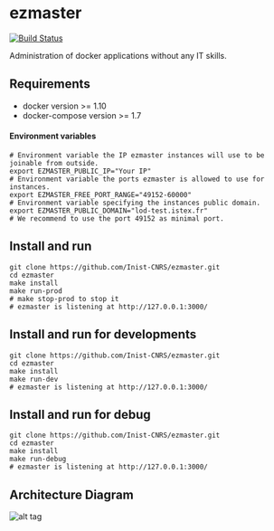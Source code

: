 # ezmaster

[![Build Status](https://travis-ci.org/Inist-CNRS/ezmaster.svg?branch=master)](https://travis-ci.org/Inist-CNRS/ezmaster)

Administration of docker applications without any IT skills.

## Requirements

- docker version >= 1.10
- docker-compose version >= 1.7

#### Environment variables

```shell
# Environment variable the IP ezmaster instances will use to be joinable from outside.
export EZMASTER_PUBLIC_IP="Your IP"
# Environment variable the ports ezmaster is allowed to use for instances.
export EZMASTER_FREE_PORT_RANGE="49152-60000"
# Environment variable specifying the instances public domain.
export EZMASTER_PUBLIC_DOMAIN="lod-test.istex.fr"
# We recommend to use the port 49152 as minimal port.
```


## Install and run

```shell
git clone https://github.com/Inist-CNRS/ezmaster.git
cd ezmaster
make install
make run-prod
# make stop-prod to stop it
# ezmaster is listening at http://127.0.0.1:3000/
```


## Install and run for developments

```shell
git clone https://github.com/Inist-CNRS/ezmaster.git
cd ezmaster
make install
make run-dev
# ezmaster is listening at http://127.0.0.1:3000/
```

## Install and run for debug
```shell
git clone https://github.com/Inist-CNRS/ezmaster.git
cd ezmaster
make install
make run-debug
# ezmaster is listening at http://127.0.0.1:3000/
```

## Architecture Diagram

![alt tag](https://github.com/Inist-CNRS/ezmaster/doc/ezmaster_Architecture_Diagram.png)




